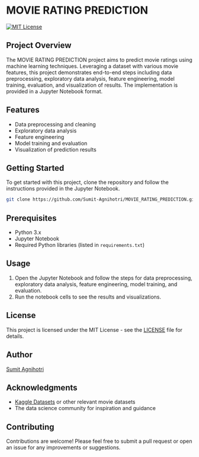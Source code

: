 # MOVIE RATING PREDICTION

[![MIT License](https://img.shields.io/badge/License-MIT-blue.svg)](LICENSE)

## Project Overview

The MOVIE RATING PREDICTION project aims to predict movie ratings using machine learning techniques. Leveraging a dataset with various movie features, this project demonstrates end-to-end steps including data preprocessing, exploratory data analysis, feature engineering, model training, evaluation, and visualization of results. The implementation is provided in a Jupyter Notebook format.

## Features

- Data preprocessing and cleaning
- Exploratory data analysis
- Feature engineering
- Model training and evaluation
- Visualization of prediction results

## Getting Started

To get started with this project, clone the repository and follow the instructions provided in the Jupyter Notebook.

```bash
git clone https://github.com/Sumit-Agnihotri/MOVIE_RATING_PREDICTION.git
```

## Prerequisites

- Python 3.x
- Jupyter Notebook
- Required Python libraries (listed in `requirements.txt`)

## Usage

1. Open the Jupyter Notebook and follow the steps for data preprocessing, exploratory data analysis, feature engineering, model training, and evaluation.
2. Run the notebook cells to see the results and visualizations.

## License

This project is licensed under the MIT License - see the [LICENSE](LICENSE) file for details.

## Author

[Sumit Agnihotri](https://github.com/Sumit-Agnihotri)

## Acknowledgments

- [Kaggle Datasets](https://www.kaggle.com/) or other relevant movie datasets
- The data science community for inspiration and guidance

## Contributing

Contributions are welcome! Please feel free to submit a pull request or open an issue for any improvements or suggestions.
